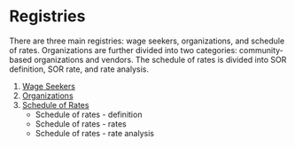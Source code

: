 # Registries

There are three main registries: wage seekers, organizations, and schedule of rates. Organizations are further divided into two categories: community-based organizations and vendors. The schedule of rates is divided into SOR definition, SOR rate, and rate analysis.

1. [Wage Seekers](wage-seekers.md)
2. [Organizations](organizations.md)
3. [Schedule of Rates](schedule-of-rates/)
   * Schedule of rates - definition
   * Schedule of rates - rates
   * Schedule of rates  - rate analysis

